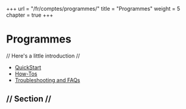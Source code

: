 +++
url = "/fr/comptes/programmes/"
title = "Programmes"
weight = 5
chapter = true
+++

# Programmes

// Here's a little introduction //

- [QuickStart]()
- [How-Tos]()
- [Troubleshooting and FAQs]()

## // Section //
